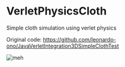# VerletPhysicsCloth
Simple cloth simulation using verlet physics

Original code:
https://github.com/leonardo-ono/JavaVerletIntegration3DSimpleClothTest

![meh](https://cdn.discordapp.com/attachments/379657768136736768/422733358989049856/Cloth2.gif)
